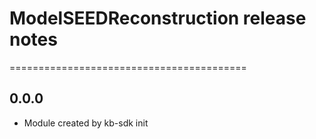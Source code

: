 # ModelSEEDReconstruction release notes
=========================================

0.0.0
-----
* Module created by kb-sdk init
